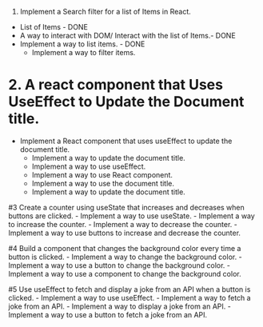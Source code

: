 1. Implement a Search filter for a list of Items in React.
 - List of Items - DONE
 - A way to interact with DOM/ Interact with the list of Items.- DONE
 - Implement a way to list items. - DONE
    - Implement a way to filter items.


# 2. A react component that Uses UseEffect to Update the Document title.
  - Implement a React component that uses useEffect to update the document title.
    - Implement a way to update the document title.
    - Implement a way to use useEffect.
    - Implement a way to use React component.
    - Implement a way to use the document title.
    - Implement a way to update the document title.

  #3 Create a counter using useState that increases and decreases when buttons are clicked.
    - Implement a way to use useState.
    - Implement a way to increase the counter.
    - Implement a way to decrease the counter.
    - Implement a way to use buttons to increase and decrease the counter.

  #4 Build a component that changes the background color every time a button is clicked.
    - Implement a way to change the background color.
    - Implement a way to use a button to change the background color.
    - Implement a way to use a component to change the background color.

  #5 Use useEffect to fetch and display a joke from an API when a button is clicked.
    - Implement a way to use useEffect.
    - Implement a way to fetch a joke from an API.
    - Implement a way to display a joke from an API.
    - Implement a way to use a button to fetch a joke from an API.